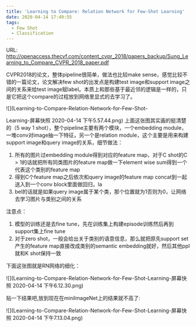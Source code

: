 ```yaml
---
title: 'Learning to Compare: Relation Network for Few-Shot Learning'
date: 2020-04-14 17:49:55
tags:
  - Few Shot
  - Classification
---
```

URL: http://openaccess.thecvf.com/content_cvpr_2018/papers_backup/Sung_Learning_to_Compare_CVPR_2018_paper.pdf

CVPR2018的论文，整体pipeline很简单，做法也比较make sense，感觉比较不错的一篇论文，论文解决few shot的出发点是构建test image和support image之间的关系来给test image赋label。本质上和那些基于最近邻的逻辑是一样的，只是它把这个compare的过程放到网络里显式的去学习了。


![](Learning-to-Compare-Relation-Network-for-Few-Shot-

Learning-屏幕快照 2020-04-14 下午5.57.44.png)
上面这张图其实画的挺清楚的（5 way 1 shot），整个pipeline主要有两个模块，一个embedding module，一堆conv对image抽一下特征，另一个是relation module，这个主要是用来构建support image和query image的关系，细节做法：

1. 所有的图片过embedding module得到对应的feature map，对于C shot的C > 1的话就把所有同类图片的feature map做一下element wise sum得到一个代表这个类别的feature map
2. 得到C个feature map之后依次和query image的feature map concat到一起送入到一个conv block里面做回归，la
3. bel的话就是如果query image属于某个类，那个位置就为1否则为0，让网络去学习图片与类别之间的关系

注意点：
1. 模型的训练还是去fine tune，先在训练集上构建episode训练然后再到support集上fine tune
2. 对于zero shot，一般会给出关于类别的语意信息，那么就把原先support set产生的feature map直接改成类别的semantic embedding就好，然后其他ppl就和K shot保持一致

下面这张图就是RN网络的细化：

![](Learning-to-Compare-Relation-Network-for-Few-Shot-Learning-屏幕快照 2020-04-14 下午6.12.30.png)


贴一下结果吧,放到现在在miniImageNet上的结果就不高了:

![](Learning-to-Compare-Relation-Network-for-Few-Shot-Learning-屏幕快照 2020-04-14 下午7.13.04.png)
